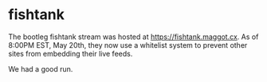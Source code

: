 # fishtank
The bootleg fishtank stream was hosted at https://fishtank.maggot.cx. As of 8:00PM EST, May 20th, they now use a whitelist system to prevent other sites from embedding their live feeds.

We had a good run.
